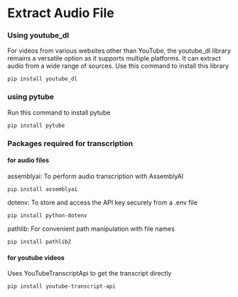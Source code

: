 # Extract Audio File

### Using youtube_dl
For videos from various websites other than YouTube, the youtube_dl library remains a versatile option as it supports multiple platforms. It can extract audio from a wide range of sources.
Use this command to install this library
```
pip install youtube_dl
```
### using pytube
Run this command to install pytube
```
pip install pytube
```
### Packages required for transcription
#### for audio files
assemblyai: To perform audio transcription with AssemblyAI
```
pip install assemblyai
```
dotenv: To store and access the API key securely from a .env file
```
pip install python-dotenv
```
pathlib: For convenient path manipulation with file names
```
pip install pathlib2
``````
#### for youtube videos
Uses YouTubeTranscriptApi to get the transcript directly
```
pip install youtube-transcript-api
```

